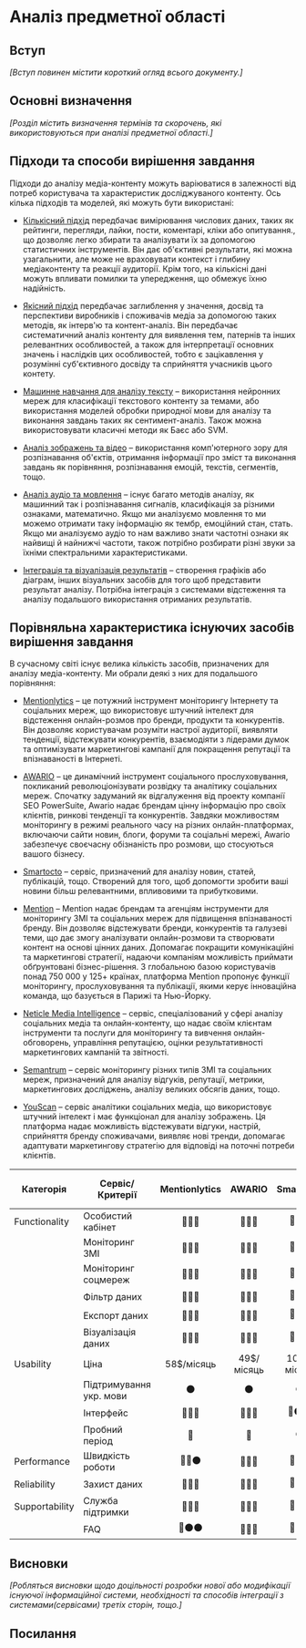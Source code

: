 # Аналіз предметної області

## Вступ

*[Вступ повинен містити короткий огляд всього документу.]*


## Основні визначення

*[Розділ містить визначення термінів та скорочень, які використовуються при аналізі предметної області.]*

## Підходи та способи вирішення завдання

Підходи до аналізу медіа-контенту можуть варіюватися в залежності від потреб користувача та характеристик досліджуваного контенту. Ось кілька підходів та моделей, які можуть бути використані:

-  [Кількісний підхід](https://www.linkedin.com/advice/0/what-advantages-disadvantages-using-quantitative-1e/) передбачає вимірювання числових даних, таких як рейтинги, перегляди, лайки, пости, коментарі, кліки або опитування., що дозволяє легко збирати та аналізувати їх за допомогою статистичних інструментів. Він дає об'єктивні результати, які можна узагальнити, але може не враховувати контекст і глибину медіаконтенту та реакції аудиторії. Крім того, на кількісні дані можуть впливати помилки та упередження, що обмежує їхню надійність.

-  [Якісний підхід](https://researchmethod.net/content-analysis/)  передбачає заглиблення у значення, досвід та перспективи виробників і споживачів медіа за допомогою таких методів, як інтерв'ю та контент-аналіз. Він передбачає систематичний аналіз контенту для виявлення тем, патернів та інших релевантних особливостей, а також для інтерпретації основних значень і наслідків цих особливостей, тобто є зацікавлення у розумінні суб'єктивного досвіду та сприйняття учасників цього контету.

- [Машинне навчання для аналізу тексту](https://monkeylearn.com/text-analysis/#:~:text=Text%20analysis%20(TA)%20is%20a,transform%20them%20into%20actionable%20insights.) – використання нейронних мереж для класифікації текстового контенту за темами, або використання моделей обробки природної мови для аналізу та виконання завдань таких як сентимент-аналіз. Також можна використовувати класичні методи як Баєс або SVM.

- [Аналіз зображень та відео](https://aws.amazon.com/rekognition/) – використання комп'ютерного зору для розпізнавання об'єктів, отримання інформації про зміст та виконання завдань як порівняння, розпізнавання емоцій, текстів, сегментів, тощо.

- [Аналіз аудіо та мовлення](https://medium.com/@repenko.d1504/methods-of-audio-analysis-c296f781970c) – існує багато методів аналізу, як машинний так і розпізнавання сигналів, класифікація за різними ознаками, математично. Якщо ми аналізуємо мовлення то ми можемо отримати таку інформацію як тембр, емоційний стан, стать. Якщо ми аналізуємо аудіо то нам важливо знати частотні ознаки як найвищі й найнижчі частоти, також потрібно розбирати різні звуки за їхніми спектральними характеристиками.

- [Інтеграція та візуалізація результатів](https://solitics.com/?utm_term=data%20integration&utm_campaign=20334211659&utm_source=Google&utm_medium=ppc&utm_content=162017829291&hsa_acc=4306997731&hsa_cam=20334211659&hsa_grp=162017829291&hsa_ad=686975348875&hsa_src=g&hsa_tgt=kwd-10159361&hsa_kw=data%20integration&hsa_mt=p&hsa_net=adwords&hsa_ver=3&utm_term=data%20integration&utm_campaign=XM+%7C+Conversion+%7C+Search+%7C+Generic+%7C+June+23+Phrase&utm_source=adwords&utm_medium=ppc&hsa_acc=4306997731&hsa_cam=20334211659&hsa_grp=162017829291&hsa_ad=686975348875&hsa_src=g&hsa_tgt=kwd-10159361&hsa_kw=data%20integration&hsa_mt=p&hsa_net=adwords&hsa_ver=3&gad_source=1&gclid=CjwKCAiAi6uvBhADEiwAWiyRdt_wkIpTX2IwuH9vjyNZPHTkUKi4OmoUtj6lAfWtblsj2mScOfViLBoClSYQAvD_BwE) – створення графіків або діаграм, інших візуальних засобів для того щоб представити результат аналізу. Потрібна інтеграція з системами відстеження та аналізу подальшого використання отриманих результатів.

## Порівняльна характеристика існуючих засобів вирішення завдання
В сучасному світі існує велика кількість засобів, призначених для аналізу медіа-контенту. Ми обрали деякі з них для подальшого порівняння:

- [Mentionlytics](https://www.mentionlytics.com/)  – це потужний інструмент моніторингу Інтернету та соціальних мереж, що використовує штучний інтелект для відстеження онлайн-розмов про бренди, продукти та конкурентів. Він дозволяє користувачам розуміти настрої аудиторії, виявляти тенденції, відстежувати конкурентів, взаємодіяти з лідерами думок та оптимізувати маркетингові кампанії для покращення репутації та впізнаваності в Інтернеті.

- [AWARIO](https://awario.com/) – це динамічний інструмент соціального прослуховування, покликаний революціонізувати розвідку та аналітику соціальних мереж. Спочатку задуманий як відгалуження від проекту компанії SEO PowerSuite, Awario надає брендам цінну інформацію про своїх клієнтів, ринкові тенденції та конкурентів. Завдяки можливостям моніторингу в режимі реального часу на різних онлайн-платформах, включаючи сайти новин, блоги, форуми та соціальні мережі, Awario забезпечує своєчасну обізнаність про розмови, що стосуються вашого бізнесу.

- [Smartocto](https://smartocto.com/) – сервіс, призначений для аналізу новин, статей, публікацій, тощо. Створений для того, щоб допомогти зробити ваші новини більш релевантними, впливовими та прибутковими.

- [Mention](https://mention.com/en/) – Mention надає брендам та агенціям інструменти для моніторингу ЗМІ та соціальних мереж для підвищення впізнаваності бренду. Він дозволяє відстежувати бренди, конкурентів та галузеві теми, що дає змогу аналізувати онлайн-розмови та створювати контент на основі цінних даних. Допомагає покращити комунікаційні та маркетингові стратегії, надаючи компаніям можливість приймати обґрунтовані бізнес-рішення. З глобальною базою користувачів понад 750 000 у 125+ країнах, платформа Mention пропонує функції моніторингу, прослуховування та публікації, якими керує інноваційна команда, що базується в Парижі та Нью-Йорку.

- [Neticle Media Intelligence](https://neticle.com/mediaintelligence/blog?lang=en) – сервіс, спеціалізований у сфері аналізу соціальних медіа та онлайн-контенту, що надає своїм клієнтам інструменти та послуги для моніторингу та вивчення онлайн-обговорень, управління репутацією, оцінки результативності маркетингових кампаній та звітності.

- [Semantrum](https://www.promo.semantrum.net/) – сервіс моніторингу різних типів ЗМІ та соціальних мереж, призначений для аналізу відгуків, репутації, метрики, маркетингових досліджень, аналізу великих обсягів даних, тощо.

- [YouScan](https://youscan.io/) – сервіс аналітики соціальних медіа, що використовує штучний інтелект і має функціонал для аналізу зображень. Ця платформа надає можливість відстежувати відгуки, настрій, сприйняття бренду споживачами, виявляє нові тренди, допомагає адаптувати маркетингову стратегію для відповіді на поточні потреби клієнтів.

| Категорія      | Сервіс/Критерії         | Mentionlytics |   AWARIO   |  Smartocto  |  Mention   | Neticle Media Intelligence |  Semantrum  |   YouScan   |
|----------------|-------------------------|:-------------:|:----------:|:-----------:|:----------:|:--------------------------:|:-----------:|:-----------:|
| Functionality  | Особистий кабінет       |    🔵🔵🔵     |   🔵🔵🔵   |    🔵🔵⚫    |   🔵🔵⚫    |           🔵🔵🔵           |    🔵🔵⚫    |   🔵🔵🔵    |
|                | Моніторинг ЗМІ          |    🔵🔵🔵     |   🔵🔵🔵   |    🔵🔵⚫    |   🔵🔵🔵   |           🔵🔵🔵           |   🔵🔵🔵    |   🔵🔵🔵    |
|                | Моніторинг соцмереж     |    🔵🔵🔵     |   🔵🔵🔵   |    🔵🔵⚫    |   🔵🔵🔵   |           🔵🔵⚫            |    🔵🔵⚫    |   🔵🔵🔵    |
|                | Фільтр даних            |    🔵🔵🔵     |   🔵🔵🔵   |    🔵🔵⚫    |   🔵🔵⚫   |           🔵🔵⚫            |   🔵🔵🔵    |   🔵🔵🔵    |
|                | Експорт даних           |    🔵🔵🔵     |   🔵🔵🔵   |    🔵🔵⚫    |   🔵🔵⚫   |           🔵🔵🔵            |    🔵🔵🔵    |    🔵🔵⚫    |
|                | Візуалізація даних      |    🔵🔵🔵     |   🔵🔵🔵   |    🔵🔵⚫    |   🔵🔵🔵   |           🔵🔵🔵            |   🔵🔵🔵    |   🔵🔵🔵    |
| Usability      | Ціна                    |  58$/місяць   | 49$/місяць | 100$/місяць | 41$/місяць |         49$/місяць         | 222$/місяць | 299$/місяць |
|                | Підтримування укр. мови |       ⚫       |     ⚫      |      ⚫      |     ⚫      |             ⚫              |     🔵      |     🔵      |
|                | Інтерфейс               |    🔵🔵🔵     |   🔵🔵🔵   |    🔵⚫⚫     |   🔵🔵⚫   |           🔵🔵⚫            |   🔵🔵🔵    |   🔵🔵🔵    |
|                | Пробний період          |      🔵       |     🔵     |      ⚫      |     🔵     |             🔵             |     🔵      |     🔵      |
| Performance    | Швидкість роботи        |     🔵🔵⚫     |   🔵🔵🔵   |    🔵🔵⚫    |   🔵🔵🔵   |           🔵🔵⚫            |   🔵🔵🔵    |   🔵🔵🔵    |
| Reliability    | Захист даних            |    🔵🔵🔵     |   🔵🔵🔵   |    🔵🔵⚫    |   🔵🔵🔵   |           🔵🔵🔵           |    🔵🔵⚫    |   🔵🔵🔵    |
| Supportability | Служба підтримки        |    🔵🔵🔵     |   🔵🔵🔵   |    🔵🔵⚫    |   🔵🔵🔵   |           🔵🔵⚫            |   🔵🔵🔵    |   🔵🔵🔵    |
|                | FAQ                     |     🔵⚫⚫      |   🔵🔵🔵   |    🔵🔵⚫    |   🔵🔵🔵   |           🔵🔵🔵           |    🔵🔵⚫    |   🔵🔵🔵    |

## Висновки

*[Робляться висновки щодо доцільності розробки нової або модифікації існуючої інформаційної системи, необхідності та способів інтеграції з системами(сервісами) третіх сторін, тощо.]*

## Посилання


